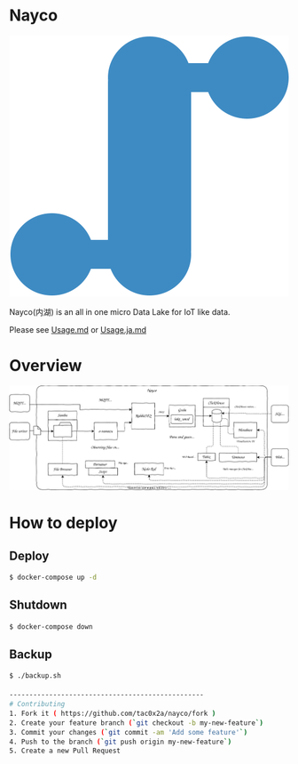 # Nayco

[![nayco](./doc/img/nayco.svg)](https://github.com/tac0x2a/nayco)

Nayco(内湖) is an all in one micro Data Lake for IoT like data.

Please see [Usage.md](/doc/Usage.md) or [Usage.ja.md](/doc/Usage.ja.md)


# Overview
![overview](./doc/img/overview.drawio.svg)

# How to deploy
## Deploy
```sh
$ docker-compose up -d
```

## Shutdown
```sh
$ docker-compose down
```

## Backup
```sh
$ ./backup.sh

-------------------------------------------------
# Contributing
1. Fork it ( https://github.com/tac0x2a/nayco/fork )
2. Create your feature branch (`git checkout -b my-new-feature`)
3. Commit your changes (`git commit -am 'Add some feature'`)
4. Push to the branch (`git push origin my-new-feature`)
5. Create a new Pull Request